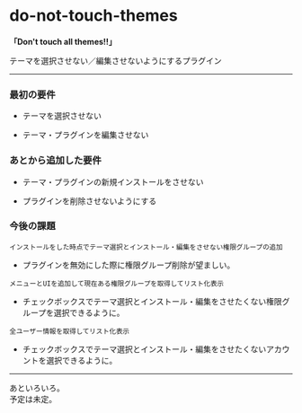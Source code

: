 do-not-touch-themes
===================

**「Don't touch all themes!!」**

テーマを選択させない／編集させないようにするプラグイン

---------------------------------------

### 最初の要件 ###

 * テーマを選択させない  

 * テーマ・プラグインを編集させない

### あとから追加した要件 ###

 * テーマ・プラグインの新規インストールをさせない

 * プラグインを削除させないようにする

### 今後の課題 ###

``インストールをした時点でテーマ選択とインストール・編集をさせない権限グループの追加``

 * プラグインを無効にした際に権限グループ削除が望ましい。

``メニューとUIを追加して現在ある権限グループを取得してリスト化表示``

 * チェックボックスでテーマ選択とインストール・編集をさせたくない権限グループを選択できるように。

``全ユーザー情報を取得してリスト化表示``

 * チェックボックスでテーマ選択とインストール・編集をさせたくないアカウントを選択できるように。

---------------------------------------

あといろいろ。  
予定は未定。